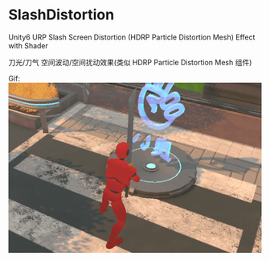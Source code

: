 # SlashDistortion
Unity6 URP Slash Screen Distortion (HDRP Particle Distortion Mesh) Effect with Shader

刀光/刀气 空间波动/空间扰动效果(类似 HDRP Particle Distortion Mesh 组件)

Gif:
![SlashDistortion](./SlashDistortion.gif)
